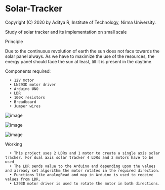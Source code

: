 # Solar-Tracker
Copyright (C) 2020 by Aditya R, Institute of Technology, Nirma University.

Study of solar tracker and its implementation on small scale

Principle

Due to the continuous revolution of earth the sun does not face towards the solar panel always. As we have to maximize the use of the resources, the energy panel should face the sun at least, till it is present in the daytime.

Components required:

      •	12V motor
      •	LN293D motor driver
      •	Arduino UNO
      •	LDR
      •	100K resistors
      •	Breadboard
      •	Jumper wires

![image](https://user-images.githubusercontent.com/68019168/124968171-ecc92280-e042-11eb-90ab-3282999df354.png)

![image](https://user-images.githubusercontent.com/68019168/124968180-f05ca980-e042-11eb-98f3-2d1e437fb2d6.png)

![image](https://user-images.githubusercontent.com/68019168/124968203-f5b9f400-e042-11eb-8bcf-3737d1b52f86.png)

Working

      •	This project uses 2 LDRs and 1 motor to create a single axis solar tracker. For dual axis solar tracker 4 LDRs and 2 motors have to be used
      •	The LDR sends value to the Arduino and depending upon the values and already set algorithm the motor rotates in the required direction.
      •	Functions like analogRead and map in Arduino is used to receive values from LDR.
      •	L293D motor driver is used to rotate the motor in both directions.
